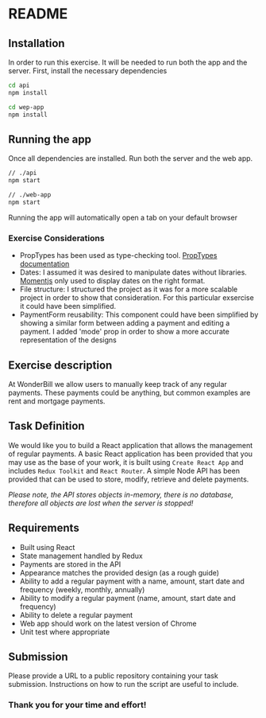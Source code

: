 # README #

## Installation ##

In order to run this exercise. It will be needed to run both the app and the server. First, install the necessary dependencies

```bash
cd api
npm install
```

```bash
cd wep-app
npm install
```

## Running the app ##

Once all dependencies are installed. Run both the server and the web app.

```bash
// ./api
npm start
```

```bash
// ./web-app
npm start
```

Running the app will automatically open a tab on your default browser

### Exercise Considerations ###

- PropTypes has been used as type-checking tool. [PropTypes documentation](https://reactjs.org/docs/typechecking-with-proptypes.html)
- Dates: I assumed it was desired to manipulate dates without libraries. [Momentjs](https://momentjs.com/) only used to display dates on the right format.
- File structure: I structured the project as it was for a more scalable project in order to show that consideration. For this particular exsercise it could have been simplified.
- PaymentForm reusability: This component could have been simplified by showing a similar form between adding a payment and editing a payment. I added 'mode' prop in order to show a more accurate representation of the designs

## Exercise description ##

At WonderBill we allow users to manually keep track of any regular payments.
These payments could be anything, but common examples are rent and mortgage payments.

## Task Definition ##

We would like you to build a React application that allows the management of regular payments.
A basic React application has been provided that you may use as the base of your work, it is built using `Create React App` and includes `Redux Toolkit` and `React Router`.
A simple Node API has been provided that can be used to store, modify, retrieve and delete payments.

_Please note, the API stores objects in-memory, there is no database, therefore all objects are lost when the server is stopped!_

## Requirements ##

- Built using React
- State management handled by Redux
- Payments are stored in the API
- Appearance matches the provided design (as a rough guide)
- Ability to add a regular payment with a name, amount, start date and frequency (weekly, monthly, annually)
- Ability to modify a regular payment (name, amount, start date and frequency)
- Ability to delete a regular payment
- Web app should work on the latest version of Chrome
- Unit test where appropriate

## Submission ##

Please provide a URL to a public repository containing your task submission.
Instructions on how to run the script are useful to include.

### Thank you for your time and effort! ###

